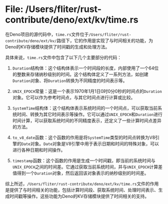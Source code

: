 # File: /Users/fliter/rust-contribute/deno/ext/kv/time.rs

在Deno项目的源代码中，`time.rs`文件位于`/Users/fliter/rust-contribute/deno/ext/kv/`路径下，它的作用是实现了与时间相关的功能，为Deno的KV存储模块提供了时间戳的生成和处理方法。

具体来说，`time.rs`文件中包含了以下几个主要部分的代码：

1. `Duration`结构体：这个结构体表示一个时间段的长度，内部使用了一个64位的整数来存储纳秒级别的时间。这个结构体定义了一系列方法，如创建`Duration`对象、将`Duration`转换为不同精度的时间表示等。

2. `UNIX_EPOCH`常量：这是一个表示1970年1月1日0时0分0秒的时间点的`Duration`对象。它可以作为参考时间点，与其它时间点进行计算或比较。

3. `SystemTime`结构体：这个结构体表示系统时间的一个时间点，可以获取当前系统时间、转换为其它时间表示等操作。它可以通过`UNIX_EPOCH`和`Duration`进行时间计算，可以获取系统时间的不同精度表示，还定义了一些计算时间点差异的方法。

4. `to_v8_date`函数：这个函数的作用是将`SystemTime`类型的时间点转换为V8引擎的`Date`对象。`Date`对象是V8引擎中用于表示日期和时间的特殊对象，可以进行各种日期和时间操作。

5. `timestamp`函数：这个函数的作用是生成一个时间戳，即当前的系统时间与`UNIX_EPOCH`之间的时间差。它通过获取当前系统时间，并与`UNIX_EPOCH`计算差值得到一个`Duration`对象，然后返回该对象表示的纳秒级别的时间差。

综上所述，`/Users/fliter/rust-contribute/deno/ext/kv/time.rs`文件的作用是提供了与时间相关的功能，包括计算时间段、获取系统时间、处理时间表示、生成时间戳等操作。这些功能为Deno的KV存储模块提供了时间相关的支持。

